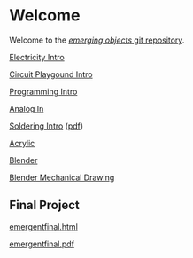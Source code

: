 # Welcome

Welcome to the [*emerging objects* git repository](https://github.com/arielchuri/emergentobjects).

[Electricity Intro](electricity_intro/electricity_intro.md)

[Circuit Playgound Intro](circuitplayground_intro/circuitplayground_intro.md)

[Programming Intro](programming_intro/programming_01.md)

[Analog In](analogin/analogin.md)

[Soldering Intro](arielchuri.github.io/emergentobjects/soldering/soldering.html) ([pdf](soldering/soldering.pdf))

[Acrylic](acrylic/acrylic.md)

[Blender](blender/blender.md)

[Blender Mechanical Drawing](blender/blender_mechanical.md)

## Final Project

[emergentfinal.html](arielchuri.github.io/emergentobjects/finalproject/emergentfinal.html)

[emergentfinal.pdf](finalproject/emergentfinal.pdf)
